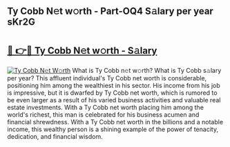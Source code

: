 ## Ty Cobb N𝚎t w𝚘rth - Part-OQ4 S𝚊lary per year sKr2G

# <h2><a href="http://gc0dx2f.nevu.top/?p=Ty+Cobb">🔗 👉🔴 Ty Cobb N𝚎t w𝚘rth - S𝚊lary</a></h2>

[![Ty Cobb N𝚎t W𝚘rth](https://i.imgur.com/Oavwk0R.jpeg)](http://gc0dx2f.nevu.top/?p=Ty+Cobb)
What is Ty Cobb n𝚎t w𝚘rth? What is Ty Cobb s𝚊lary per year?
This affluent individual's Ty Cobb net worth is considerable, positioning him among the wealthiest in his sector. His income from his job is impressive, but it is dwarfed by Ty Cobb net worth, which is rumored to be even larger as a result of his varied business activities and valuable real estate investments. With a Ty Cobb net worth placing him among the world's richest, this man is celebrated for his business acumen and financial shrewdness. With a Ty Cobb net worth in the billions and a notable income, this wealthy person is a shining example of the power of tenacity, dedication, and financial wisdom.
